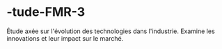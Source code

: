 # -tude-FMR-3
Étude axée sur l'évolution des technologies dans l'industrie. Examine les innovations et leur impact sur le marché.
